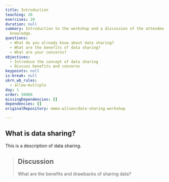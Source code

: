 ```yaml
---
title: Introduction
teaching: 20
exercises: 10
duration: null
summary: Introduction to the workshop and a discussion of the attendee's current
  knowledge.
questions:
  - What do you already know about data sharing?
  - What are the benefits of data sharing?
  - What are your concerns?
objectives:
  - Introduce the concept of data sharing
  - Discuss benefits and concerns
keypoints: null
is-break: null
ukrn_wb_rules:
  - allow-multiple
day: 1
order: 50000
missingDependencies: []
dependencies: []
originalRepository: emma-wilson/data-sharing-workshop

---
```

## What is data sharing?

This is a description of data sharing.

> ## Discussion
> What are the benefits and drawbacks of sharing data?
